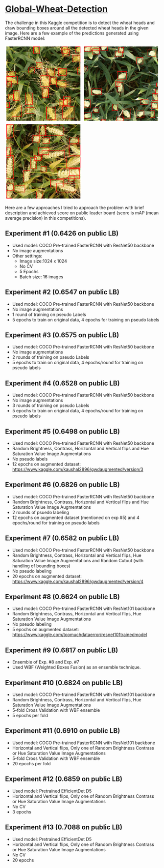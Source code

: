 # [Global-Wheat-Detection](https://www.kaggle.com/c/global-wheat-detection)

The challenge in this Kaggle competition is to detect the wheat heads and draw bounding boxes around all the detected wheat heads in the given image. Here are a few example of the predictions generated using FasterRCNN model:


<p float="left">
  <img src="./images/preds1.png" width="250" />
  <img src="./images/preds2.png" width="250" /> 
  <img src="./images/preds3.png" width="250" />
</p>

Here are a few approaches I tried to approach the problem with brief description and achieved score on public leader board (score is mAP (mean average precision) in this competitions).

## Experiment #1 (0.6426 on public LB)
- Used model: COCO Pre-trained FasterRCNN with ResNet50 backbone
- No image augmentations
- Other settings:
  - Image size:1024 x 1024
  - No CV
  - 5 Epochs
  - Batch size: 16 images
  
## Experiment #2 (0.6547 on public LB)
- Used model: COCO Pre-trained FasterRCNN with ResNet50 backbone
- No image augmentations
- 1 round of training on pseudo Labels
- 5 epochs to train on original data, 4 epochs for training on pseudo labels

 ## Experiment #3 (0.6575 on public LB)
- Used model: COCO Pre-trained FasterRCNN with ResNet50 backbone
- No image augmentations
- 2 rounds of training on pseudo Labels
- 5 epochs to train on original data, 4 epochs/round for training on pseudo labels

 ## Experiment #4 (0.6528 on public LB)
- Used model: COCO Pre-trained FasterRCNN with ResNet50 backbone
- No image augmentations
- 3 rounds of training on pseudo Labels
- 5 epochs to train on original data, 4 epochs/round for training on pseudo labels

 ## Experiment #5 (0.6498 on public LB)
- Used model: COCO Pre-trained FasterRCNN with ResNet50 backbone
- Random Brightness, Contrass, Horizontal and Vertical flips and Hue Saturation Value Image Augmentations
- No pseudo labels
- 12 epochs on augmented dataset: https://www.kaggle.com/kaushal2896/gwdaugmented/version/3

 ## Experiment #6 (0.6826 on public LB)
- Used model: COCO Pre-trained FasterRCNN with ResNet50 backbone
- Random Brightness, Contrass, Horizontal and Vertical flips and Hue Saturation Value Image Augmentations
- 2 rounds of psuedo labeling
- 12 epochs on augmented dataset (mentioned on exp #5) and 4 epochs/round for training on pseudo labels

 ## Experiment #7 (0.6582 on public LB)
- Used model: COCO Pre-trained FasterRCNN with ResNet50 backbone
- Random Brightness, Contrass, Horizontal and Vertical flips, Hue Saturation Value Image Augmentations and Random Cutout (with handling of bounding boxes)
- No pseudo labeling
- 20 epochs on augmented dataset: https://www.kaggle.com/kaushal2896/gwdaugmented/version/4

 ## Experiment #8 (0.6624 on public LB)
- Used model: COCO Pre-trained FasterRCNN with ResNet101 backbone
- Random Brightness, Contrass, Horizontal and Vertical flips, Hue Saturation Value Image Augmentations
- No pseudo labeling
- 5 epochs on augmented dataset: https://www.kaggle.com/toomuchdataerror/resnet101trainedmodel

## Experiment #9 (0.6817 on public LB)
- Ensemble of Exp. #8 and Exp. #7
- Used WBF (Weighted Boxes Fusion) as an ensemble technique.

## Experiment #10 (0.6824 on public LB)
- Used model: COCO Pre-trained FasterRCNN with ResNet101 backbone
- Random Brightness, Contrass, Horizontal and Vertical flips, Hue Saturation Value Image Augmentations
- 5-fold Cross Validation with WBF ensemble
- 5 epochs per fold

## Experiment #11 (0.6910 on public LB)
- Used model: COCO Pre-trained FasterRCNN with ResNet101 backbone
- Horizontal and Vertical flips, Only one of Random Brightness Contrass or Hue Saturation Value Image Augmentations
- 5-fold Cross Validation with WBF ensemble
- 20 epochs per fold

## Experiment #12 (0.6859 on public LB)
- Used model: Pretrained EfficientDet D5
- Horizontal and Vertical flips, Only one of Random Brightness Contrass or Hue Saturation Value Image Augmentations
- No CV
- 3 epochs

## Experiment #13 (0.7088 on public LB)
- Used model: Pretrained EfficientDet D5
- Horizontal and Vertical flips, Only one of Random Brightness Contrass or Hue Saturation Value Image Augmentations
- No CV
- 20 epochs

